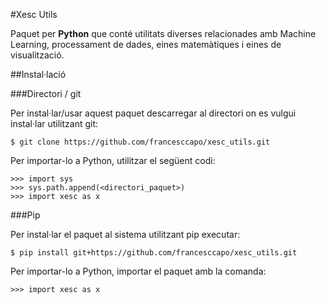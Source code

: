 #Xesc Utils

Paquet per **Python** que conté utilitats diverses relacionades amb Machine Learning, processament de dades, eines matemàtiques i eines de visualització.

##Instal·lació

###Directori / git

Per instal·lar/usar aquest paquet descarregar al directori on es vulgui instal·lar utilitzant git:

	$ git clone https://github.com/francesccapo/xesc_utils.git
	
Per importar-lo a Python, utilitzar el següent codi:
    
    >>> import sys
    >>> sys.path.append(<directori_paquet>)
    >>> import xesc as x


###Pip

Per instal·lar el paquet al sistema utilitzant pip executar:
    
    $ pip install git+https://github.com/francesccapo/xesc_utils.git
    
Per importar-lo a Python, importar el paquet amb la comanda:

	>>> import xesc as x